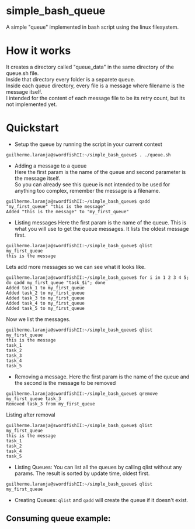 # simple_bash_queue
A simple "queue" implemented in bash script using the linux filesystem.

# How it works

It creates a directory called "queue_data" in the same directory of the queue.sh file.  
Inside that directory every folder is a separete queue.  
Inside each queue directory, every file is a message where filename is the message itself.  
I intended for the content of each message file to be its retry count, but its not implemented yet.  

# Quickstart

- Setup the queue by running the script in your current context
```
guilherme.laranja@swordfishII:~/simple_bash_queue$ . ./queue.sh
```

- Adding a message to a queue  
Here the first param is the name of the queue and second parameter is the message itself.  
So you can already see this queue is not intended to be used for anything too complex, remember the message is a filename.
```
guilherme.laranja@swordfishII:~/simple_bash_queue$ qadd "my_first_queue" "this is the message"
Added "this is the message" to "my_first_queue"
```

- Listing messages
Here the first param is the name of the queue.
This is what you will use to get the queue messages. It lists the oldest message first.  
```
guilherme.laranja@swordfishII:~/simple_bash_queue$ qlist my_first_queue
this is the message
```

Lets add more messages so we can see what it looks like.  
```
guilherme.laranja@swordfishII:~/simple_bash_queue$ for i in 1 2 3 4 5; do qadd my_first_queue "task_$i"; done
Added task_1 to my_first_queue
Added task_2 to my_first_queue
Added task_3 to my_first_queue
Added task_4 to my_first_queue
Added task_5 to my_first_queue
```

Now we list the messages.  
```
guilherme.laranja@swordfishII:~/simple_bash_queue$ qlist my_first_queue
this is the message
task_1
task_2
task_3
task_4
task_5
```

- Removing a message.
Here the first param is the name of the queue and the second is the message to be removed
```
guilherme.laranja@swordfishII:~/simple_bash_queue$ qremove my_first_queue task_3
Removed task_3 from my_first_queue
```

Listing after removal
```
guilherme.laranja@swordfishII:~/simple_bash_queue$ qlist my_first_queue
this is the message
task_1
task_2
task_4
task_5
```

 - Listing Queues:
You can list all the queues by calling qlist without any params.
The result is sorted by update time, oldest first.
```
guilherme.laranja@swordfishII:~/simple_bash_queue$ qlist
my_first_queue
```

 - Creating Queues:
`qlist` and `qadd` will create the queue if it doesn't exist.


## Consuming queue example:

```
```